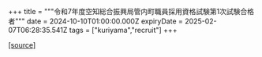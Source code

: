 +++
title = """令和7年度空知総合振興局管内町職員採用資格試験第1次試験合格者"""
date = 2024-10-10T01:00:00.000Z
expiryDate = 2025-02-07T06:28:35.541Z
tags = ["kuriyama","recruit"]
+++


[[source]](https://www.town.kuriyama.hokkaido.jp/site/saiyou/29107.html)
